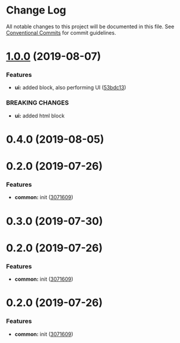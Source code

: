 # Change Log

All notable changes to this project will be documented in this file.
See [Conventional Commits](https://conventionalcommits.org) for commit guidelines.

# [1.0.0](https://github.com/epochcrysis/web/compare/@ui/text@0.4.0...@ui/text@1.0.0) (2019-08-07)


### Features

* **ui:** added block, also performing UI ([53bdc13](https://github.com/epochcrysis/web/commit/53bdc13))


### BREAKING CHANGES

* **ui:** added html block





# 0.4.0 (2019-08-05)



# 0.2.0 (2019-07-26)


### Features

* **common:** init ([3071609](https://github.com/epochcrysis/web/commit/3071609))





# 0.3.0 (2019-07-30)



# 0.2.0 (2019-07-26)


### Features

* **common:** init ([3071609](https://github.com/epochcrysis/web/commit/3071609))





# 0.2.0 (2019-07-26)


### Features

* **common:** init ([3071609](https://github.com/epochcrysis/web/commit/3071609))
